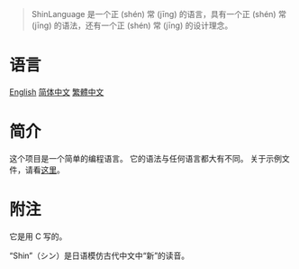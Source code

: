 
> ShinLanguage 是一个正 (shén) 常 (jīng) 的语言，具有一个正 (shén) 常 (jīng) 的语法，还有一个正 (shén) 常 (jīng) 的设计理念。

# 语言

[English](README.md) [简体中文](README.SC.md) [繁體中文](README.TC.md)

# 简介

这个项目是一个简单的编程语言。
它的语法与任何语言都大有不同。
关于示例文件，请看[这里](demo.shin)。

# 附注

它是用 C 写的。

“Shin”（シン）是日语模仿古代中文中“新”的读音。